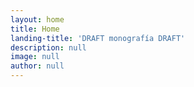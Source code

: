 ```yaml
---
layout: home
title: Home
landing-title: 'DRAFT monografía DRAFT'
description: null
image: null
author: null
---
```



